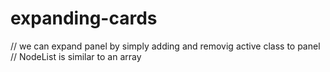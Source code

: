 # expanding-cards
// we can expand panel by simply adding and removig active class to panel
// NodeList is similar to an array